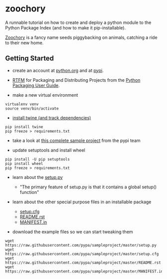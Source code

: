 # zoochory
A runnable tutorial on how to create and deploy a python module to the Python Package Index (and how to make it pip-installable).

[Zoochory](https://en.wikipedia.org/wiki/Seed_dispersal#By_animals) is a fancy name seeds piggybacking on animals, catching a ride to their new home.


Getting Started
---------------

* create an account at [python.org](https://www.python.org/) and at [pypi](https://pypi.python.org/pypi).

* [RTFM](https://packaging.python.org/en/latest/distributing/#packaging-and-distributing-projects) for Packaging and Distributing Projects from the [Python Packaging User Guide](https://packaging.python.org/en/latest/).

* make a new virtual environment

```
virtualenv venv
source venv/bin/activate
```

* [install twine (and track dependencies)](https://packaging.python.org/en/latest/distributing/#requirements-for-packaging-and-distributing)

```
pip install twine
pip freeze > requirements.txt
```

* take a look at [this complete sample project](https://github.com/pypa/sampleproject) from the pypi team

* update setuptools and install wheel

```
pip install -U pip setuptools
pip install wheel
pip freeze > requirements.txt
```

* learn about the [setup.py](https://packaging.python.org/en/latest/distributing/#setup-py)
   * "The primary feature of setup.py is that it contains a global setup() function"

* learn about the other special purpose files in an installable package
  * [setup.cfg](https://packaging.python.org/en/latest/distributing/#setup-cfg)
  * [README.rst](https://packaging.python.org/en/latest/distributing/#readme-rst)
  * [MANIFEST.in](https://packaging.python.org/en/latest/distributing/#manifest-in)

* download the example files so we can start tweaking them

```
wget https://raw.githubusercontent.com/pypa/sampleproject/master/setup.py
wget https://raw.githubusercontent.com/pypa/sampleproject/master/setup.cfg
wget https://raw.githubusercontent.com/pypa/sampleproject/master/README.rst
wget https://raw.githubusercontent.com/pypa/sampleproject/master/MANIFEST.in
```




